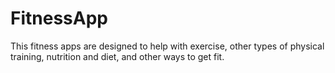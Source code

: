 # FitnessApp
This fitness apps are designed to help with exercise, other types of physical training, nutrition and diet, and other ways to get fit.
